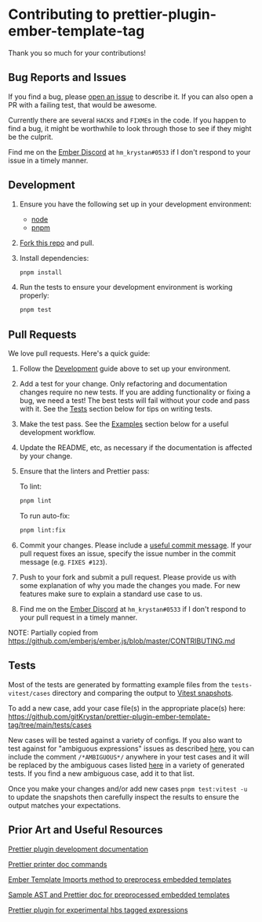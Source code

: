 # Contributing to prettier-plugin-ember-template-tag

Thank you so much for your contributions!

## Bug Reports and Issues

If you find a bug, please [open an issue](https://github.com/gitKrystan/prettier-plugin-ember-template-tag/issues/new/choose) to describe it. If you can also open a PR with a failing test, that would be awesome.

Currently there are several `HACK`s and `FIXME`s in the code. If you happen to find a bug, it might be worthwhile to look through those to see if they might be the culprit.

Find me on the [Ember Discord](https://discord.com/invite/emberjs) at `hm_krystan#0533` if I don't respond to your issue in a timely manner.

## Development

1. Ensure you have the following set up in your development environment:

   - [node](https://nodejs.org/en/download/)
   - [pnpm](https://pnpm.io/)

1. [Fork this repo](https://github.com/gitKrystan/prettier-plugin-ember-template-tag/fork) and pull.

1. Install dependencies:

   ```bash
   pnpm install
   ```

1. Run the tests to ensure your development environment is working properly:

   ```bash
   pnpm test
   ```

## Pull Requests

We love pull requests. Here's a quick guide:

1. Follow the [Development](#development) guide above to set up your environment.

1. Add a test for your change. Only refactoring and documentation changes require no new tests. If you are adding functionality or fixing a bug, we need a test! The best tests will fail without your code and pass with it. See the [Tests](#tests) section below for tips on writing tests.

1. Make the test pass. See the [Examples](#examples) section below for a useful development workflow.

1. Update the README, etc, as necessary if the documentation is affected by your change.

1. Ensure that the linters and Prettier pass:

   To lint:

   ```bash
   pnpm lint
   ```

   To run auto-fix:

   ```bash
   pnpm lint:fix
   ```

1. Commit your changes. Please include a [useful commit message](https://initialcommit.com/blog/git-commit-messages-best-practices). If your pull request fixes an issue, specify the issue number in the commit message (e.g. `FIXES #123`).

1. Push to your fork and submit a pull request. Please provide us with some explanation of why you made the changes you made. For new features make sure to explain a standard use case to us.

1. Find me on the [Ember Discord](https://discord.com/invite/emberjs) at `hm_krystan#0533` if I don't respond to your pull request in a timely manner.

NOTE: Partially copied from https://github.com/emberjs/ember.js/blob/master/CONTRIBUTING.md

## Tests

Most of the tests are generated by formatting example files from the `tests-vitest/cases` directory and comparing the output to [Vitest snapshots](https://vitest.dev/guide/snapshot.html).

To add a new case, add your case file(s) in the appropriate place(s) here: https://github.com/gitKrystan/prettier-plugin-ember-template-tag/tree/main/tests/cases

New cases will be tested against a variety of configs. If you also want to test against for "ambiguous expressions" issues as described [here](https://github.com/gitKrystan/prettier-plugin-ember-template-tag/issues/1), you can include the comment `/*AMBIGUOUS*/` anywhere in your test cases and it will be replaced by the ambiguous cases listed [here](https://github.com/gitKrystan/prettier-plugin-ember-template-tag/tree/main/tests/helpers/ambiguous.ts) in a variety of generated tests. If you find a new ambiguous case, add it to that list.

Once you make your changes and/or add new cases `pnpm test:vitest -u` to update the snapshots then carefully inspect the results to ensure the output matches your expectations.

## Prior Art and Useful Resources

[Prettier plugin development documentation](https://prettier.io/docs/en/plugins.html#developing-plugins)

[Prettier printer doc commands](https://github.com/prettier/prettier/blob/main/commands.md)

[Ember Template Imports method to preprocess embedded templates](https://github.com/ember-template-imports/ember-template-imports/blob/master/src/preprocess-embedded-templates.ts#L180)

[Sample AST and Prettier doc for preprocessed embedded templates](https://prettier.io/playground/#N4Igxg9gdgLgprEAuEBLAtgBwgJxgAgGEItoECAzHE-AcgAEBzAGw3ThwHpJSpzaA3AB0oI-PgDaAfSkBxADIBJALLKAogCUpAFTXKACvICCugBQADEWPwAeABYBGAHzj8ACTjNmEfAHVczAAm+A7unt5+AcEOHl4+-jhBIbERCUkx4fFRyZmRidEpWfk5cXnphWXR4jacjk4i5gA0+MD4AM4wOKhgMMoQgXBI+J0ArnD4AL4AlAC6VlCQUB346CPMMKisfPgAvJIyCirqWroGxmaWolDVda4VacEATGGlD-iP99kfuW-fr1+fYp-VIAn5faq1ZwNZqtDpdHp9AZDUbjaZzK6cABUmLEmPwRmucAAHgBDLDMcayABSAGV8BRNuNoPgAO52bp2VnjMAk644EbXGB2cb6HBwGAbDj03D4al0zDMEaMVBQAB0uM4ImJ2Dw+AGFBJawIYGYJLabXwygAnsReORrMT4FBAhbbdg+LAWtZpHIlKpNDo9IYTGoLNYbs47mDigBmF4g2OApIxpPBFPR5Op-Dp-6JjNpiF1axNFrtTrdXr9QbDfmo2bzcRskkEPbmeDk5vjVjwHAk5jDOzN-CoC1QCAEEnDOAd+CXBuuBecTj4ABWI2Wk9Y-Z47FgIgmIEaIAgmA20DayFAJJw1BZ+mvCAvKD7LJJVovR4ARr2wABrcU0mScDyCqcDIAazBtHAX4-v+MA0pgJJgCqjDICiR7Tp+cCBAMgTyLyjAjCSjBwAAYrg6DNhsUCoc+IwwBAh4gHYMDoMwvjsvAbSIWAcA0o+qAbAAboJVrIOA5pMSqUF4KKxGUeBfZQUeK5tESNIoRSACKIzjmBSAQcpICITgMniZ+JJYcwAC0MAfsZXSwL4qCBEKyAABwAAxHpg1BQb4vaYOJvlwDJQlgUeACOunwKKJ5PiAZrWXw2HYUxYrRagYpyYwCkGUp0EgFB6CoGhtZHm0mlwDpemKZBhUwJZzmuXYyCPEenQkpsKG2nlIChQArEx65wNollPoZhVCWMijOuQNJgF0p4EoENIwFaFJ1VBEwTEAA)

[Prettier plugin for experimental hbs tagged expressions](https://github.com/glimmerjs/glimmer-experimental/tree/master/packages/%40glimmerx/prettier-plugin-component-templates)
